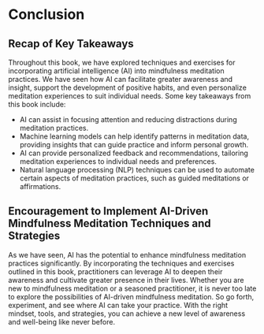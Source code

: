# Conclusion

## Recap of Key Takeaways

Throughout this book, we have explored techniques and exercises for incorporating artificial intelligence (AI) into mindfulness meditation practices. We have seen how AI can facilitate greater awareness and insight, support the development of positive habits, and even personalize meditation experiences to suit individual needs. Some key takeaways from this book include:

- AI can assist in focusing attention and reducing distractions during meditation practices.
- Machine learning models can help identify patterns in meditation data, providing insights that can guide practice and inform personal growth.
- AI can provide personalized feedback and recommendations, tailoring meditation experiences to individual needs and preferences.
- Natural language processing (NLP) techniques can be used to automate certain aspects of meditation practices, such as guided meditations or affirmations.

## Encouragement to Implement AI-Driven Mindfulness Meditation Techniques and Strategies

As we have seen, AI has the potential to enhance mindfulness meditation practices significantly. By incorporating the techniques and exercises outlined in this book, practitioners can leverage AI to deepen their awareness and cultivate greater presence in their lives. Whether you are new to mindfulness meditation or a seasoned practitioner, it is never too late to explore the possibilities of AI-driven mindfulness meditation. So go forth, experiment, and see where AI can take your practice. With the right mindset, tools, and strategies, you can achieve a new level of awareness and well-being like never before.

